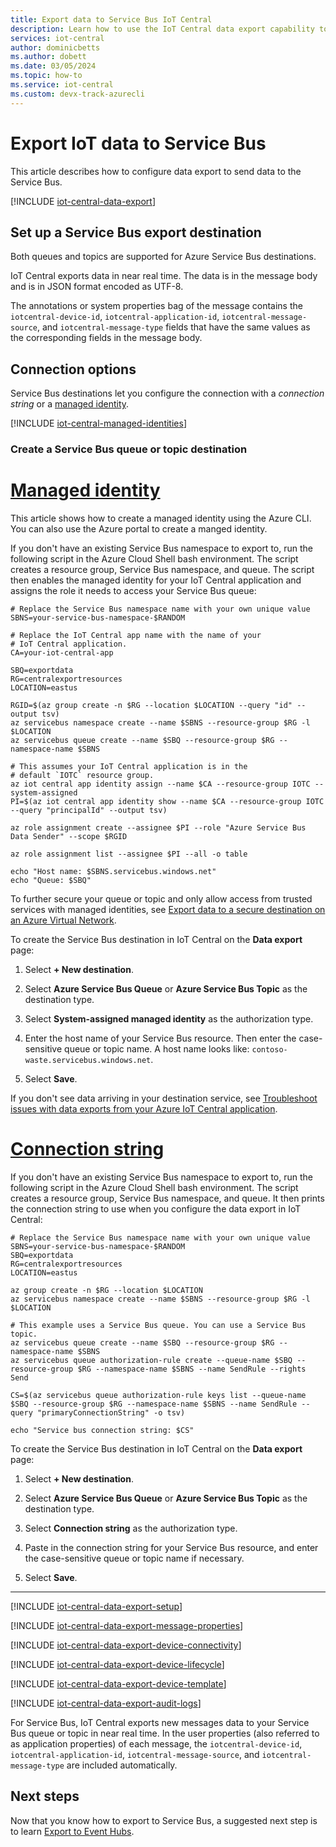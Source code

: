 ```yaml
---
title: Export data to Service Bus IoT Central
description: Learn how to use the IoT Central data export capability to continuously export your IoT data to Service Bus
services: iot-central
author: dominicbetts
ms.author: dobett
ms.date: 03/05/2024
ms.topic: how-to
ms.service: iot-central
ms.custom: devx-track-azurecli
---
```


# Export IoT data to Service Bus

This article describes how to configure data export to send data to the Service Bus.

[!INCLUDE [iot-central-data-export](../../../includes/iot-central-data-export.md)]

## Set up a Service Bus export destination

Both queues and topics are supported for Azure Service Bus destinations.

IoT Central exports data in near real time. The data is in the message body and is in JSON format encoded as UTF-8.

The annotations or system properties bag of the message contains the `iotcentral-device-id`, `iotcentral-application-id`, `iotcentral-message-source`, and `iotcentral-message-type` fields that have the same values as the corresponding fields in the message body.

## Connection options

Service Bus destinations let you configure the connection with a *connection string* or a [managed identity](../../active-directory/managed-identities-azure-resources/overview.md).

[!INCLUDE [iot-central-managed-identities](../../../includes/iot-central-managed-identities.md)]

### Create a Service Bus queue or topic destination

# [Managed identity](#tab/managed-identity)

This article shows how to create a managed identity using the Azure CLI. You can also use the Azure portal to create a manged identity.

If you don't have an existing Service Bus namespace to export to, run the following script in the Azure Cloud Shell bash environment. The script creates a resource group, Service Bus namespace, and queue. The script then enables the managed identity for your IoT Central application and assigns the role it needs to access your Service Bus queue:

```azurecli-interactive
# Replace the Service Bus namespace name with your own unique value
SBNS=your-service-bus-namespace-$RANDOM

# Replace the IoT Central app name with the name of your
# IoT Central application.
CA=your-iot-central-app

SBQ=exportdata
RG=centralexportresources
LOCATION=eastus

RGID=$(az group create -n $RG --location $LOCATION --query "id" --output tsv)
az servicebus namespace create --name $SBNS --resource-group $RG -l $LOCATION
az servicebus queue create --name $SBQ --resource-group $RG --namespace-name $SBNS

# This assumes your IoT Central application is in the 
# default `IOTC` resource group.
az iot central app identity assign --name $CA --resource-group IOTC --system-assigned
PI=$(az iot central app identity show --name $CA --resource-group IOTC --query "principalId" --output tsv)

az role assignment create --assignee $PI --role "Azure Service Bus Data Sender" --scope $RGID

az role assignment list --assignee $PI --all -o table

echo "Host name: $SBNS.servicebus.windows.net"
echo "Queue: $SBQ"
```

To further secure your queue or topic and only allow access from trusted services with managed identities, see [Export data to a secure destination on an Azure Virtual Network](howto-connect-secure-vnet.md).

To create the Service Bus destination in IoT Central on the **Data export** page:

1. Select **+ New destination**.

1. Select **Azure Service Bus Queue** or  **Azure Service Bus Topic** as the destination type.

1. Select **System-assigned managed identity** as the authorization type.

1. Enter the host name of your Service Bus resource. Then enter the case-sensitive queue or topic name. A host name looks like: `contoso-waste.servicebus.windows.net`.

1. Select **Save**.

If you don't see data arriving in your destination service, see [Troubleshoot issues with data exports from your Azure IoT Central application](troubleshooting.md).

# [Connection string](#tab/connection-string)

If you don't have an existing Service Bus namespace to export to, run the following script in the Azure Cloud Shell bash environment. The script creates a resource group, Service Bus namespace, and queue. It then prints the connection string to use when you configure the data export in IoT Central:

```azurecli-interactive
# Replace the Service Bus namespace name with your own unique value
SBNS=your-service-bus-namespace-$RANDOM
SBQ=exportdata
RG=centralexportresources
LOCATION=eastus

az group create -n $RG --location $LOCATION
az servicebus namespace create --name $SBNS --resource-group $RG -l $LOCATION

# This example uses a Service Bus queue. You can use a Service Bus topic.
az servicebus queue create --name $SBQ --resource-group $RG --namespace-name $SBNS
az servicebus queue authorization-rule create --queue-name $SBQ --resource-group $RG --namespace-name $SBNS --name SendRule --rights Send

CS=$(az servicebus queue authorization-rule keys list --queue-name $SBQ --resource-group $RG --namespace-name $SBNS --name SendRule --query "primaryConnectionString" -o tsv)

echo "Service bus connection string: $CS"
```

To create the Service Bus destination in IoT Central on the **Data export** page:

1. Select **+ New destination**.

1. Select **Azure Service Bus Queue** or  **Azure Service Bus Topic** as the destination type.

1. Select **Connection string** as the authorization type.

1. Paste in the connection string for your Service Bus resource, and enter the case-sensitive queue or topic name if necessary.

1. Select **Save**.

---

[!INCLUDE [iot-central-data-export-setup](../../../includes/iot-central-data-export-setup.md)]

[!INCLUDE [iot-central-data-export-message-properties](../../../includes/iot-central-data-export-message-properties.md)]

[!INCLUDE [iot-central-data-export-device-connectivity](../../../includes/iot-central-data-export-device-connectivity.md)]

[!INCLUDE [iot-central-data-export-device-lifecycle](../../../includes/iot-central-data-export-device-lifecycle.md)]

[!INCLUDE [iot-central-data-export-device-template](../../../includes/iot-central-data-export-device-template.md)]

[!INCLUDE [iot-central-data-export-audit-logs](../../../includes/iot-central-data-export-audit-logs.md)]

For Service Bus, IoT Central exports new messages data to your Service Bus queue or topic in near real time. In the user properties (also referred to as application properties) of each message, the `iotcentral-device-id`, `iotcentral-application-id`, `iotcentral-message-source`, and `iotcentral-message-type` are included automatically.

## Next steps

Now that you know how to export to Service Bus, a suggested next step is to learn [Export to Event Hubs](howto-export-to-event-hubs.md).
